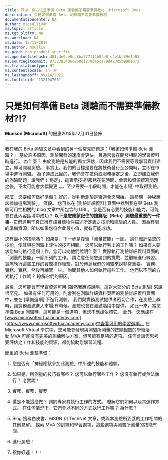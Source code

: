 ```yaml
---
title: 其中一個方法是準備 Beta 測驗而不需要準備教材 |Microsoft Docs
description: 只是如何準備 Beta 測驗而不需要準備教材
documentationcenter: NA
author: micsullivan
ms.topic: article
ms.tgt_pltfrm: NA
ms.workload: NA
ms.date: 12/11/2019
ms.author: msulliv
ms.prod: non-product-specific
ms.openlocfilehash: d81cde9ce8cc8ba777114b8fe8fc4e1bb59e1e03
ms.sourcegitcommit: 9732383406c868d1279ca5ca79d423c5b99be073
ms.translationtype: HT
ms.contentlocale: zh-TW
ms.lasthandoff: 09/14/2021
ms.locfileid: "132104705"
---
```

# <a name="just-how-does-one-prepare-for-beta-exams-without-preparation-materials"></a>只是如何準備 Beta 測驗而不需要準備教材?!?

**Munson (Microsoft)** 的優惠2015年12月31日發佈

___

我在我的 Beta 測驗文章中看到的另一個常見問題是：「我該如何準備 Beta 測驗？」 基於許多原因，測驗開發的速度會更快，且通常會在開發相關的學習資料時進行。 為什麼？ 由於測驗是技能的獨立評估，因此我們不需要等候學習資料建立，即可開發測驗。 事實上，我們的目標是要在將技術發行至公開時，立即在市場中進行測驗。 為了達成此目的，我們會在技術或服務穩定之後，立即建立我們的測驗問題，讓我們 (「穩定」，這表示技術/服務在花時間、金錢和資源撰寫問題之後，不太可能會大幅變更 .。。至少需要一小段時間，才能在市場) 中取得測驗。

那麼，您要如何做好準備？ 好的，從判斷測驗是否適合您開始。 請參閱「神秘應該參加這場測驗」。 區段。 您可以在 [測驗詳細資料] 頁面中找到我在與 Beta 測驗可用性相關的 blog 文章中所包含的 URL。 您是否有必要的技能和能力，可能會在此內容區域中成功？ **以下是您應該記住的搶鮮版（Beta）測驗最重要的一件事**--它們適用于真正擁有該目標物件描述所定義之技能和經驗的人員。 因為有限的準備資源，所以如果您符合此最小值，就有可能成功。

您有最小的技能嗎？ 如果是，下一步是複習「測量技能」一節。 請仔細評估您的技能，使其與在測驗上評估的技巧相關。 您可以執行列出的工作嗎？ 如果有人要求您如何執行這項工作，您可以向他們說明什麼？ 實際執行測驗詳細資料頁面的「測量的技能」一節所列的工作。 請注意任何您遇到的挑戰，並繼續進行練習。 實際執行這些工作的實際操作經驗，對於傳遞我們的測驗來說非常重要。 實務、實務、實務，然後再練習一些。 詢問其他人如何執行這些工作。 他們以不同的方式執行工作嗎？ 瞭解它們的原因。

最後，您可能會有學習資源可用 (雖然我應該說明，這對大部分的 Beta 測驗) 來說很罕見。 如果有任何可用的，則會列在測驗詳細資料頁面的測驗詳細資料頁面中，並在 [準備選項] 下進行測驗。  我們與實務測試提供者密切合作，在測驗上線時，讓實務測試進入市場;有時候，測驗也會在測試階段中提供。 如此一來，當您準備 Beta 測驗時，這可能是一個選項，但您不應該依賴它。 此外，您應該在 [www.microsoftvirtualacademy.com](https://www.microsoftvirtualacademy.com)中查看可用的學習選項。 在 Microsoft Virtual 學院中，您可能會發現與測驗所測量的技能相關的學習活動;MVA 可能沒有完美的訓練解決方案，但可能有足夠的選項。 任何會讓您思考要評估之工作和技能的資源，都能協助您學習流程。

簡單的 Beta 測驗準備：

1. 您是否有「神秘應該參加此測驗」中所述的技能和體驗。

2. 如果是，所測量的技巧有哪些？ 您可以執行哪些工作？ 您沒有執行或無法執行？ 老實說！

3. 實務、實務、實務

4. 還是不能這麼做？ 詢問專家其執行工作的方式。 瞭解它們如何以及其運作方式。 在任何情況下，它們會以不同的方式執行工作嗎？ 為什麼？

5. Bing 搜尋白皮書、MSDN 和 TechNet 文章，或與本測驗所涵蓋的工作相關的其他見解。 探索 MVA 的訓練和學習選項，這些選項與測驗所測量的技能有關。

6. 進行測驗！

7. 祝你好運！！！